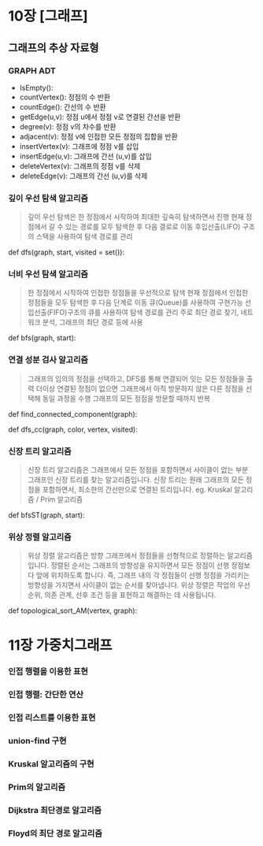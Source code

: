 # 10장 [그래프]

## 그래프의 추상 자료형

### GRAPH ADT

- IsEmpty():
- countVertex(): 정점의 수 반환
- countEdge(): 간선의 수 반환
- getEdge(u,v): 정점 u에서 정점 v로 연결된 간선을 반환
- degree(v): 정점 v의 차수를 반환
- adjacent(v): 정점 v에 인접한 모든 정점의 집합을 반환
- insertVertex(v): 그래프에 정점 v를 삽입
- insertEdge(u,v): 그래프에 간선 (u,v)를 삽입
- deleteVertex(v): 그래프의 정점 v를 삭제
- deleteEdge(v): 그래프의 간선 (u,v)를 삭제

### 깊이 우선 탐색 알고리즘

> 깊이 우선 탐색은 한 정점에서 시작하여 최대한 깊숙히 탐색하면서 진행
> 현재 정점에서 갈 수 있는 경로를 모두 탐색한 후 다음 결로로 이동
> 후입선출(LIFO) 구조의 스택을 사용하여 탐색 경로를 관리

def dfs(graph, start, visited = set()):

### 너비 우선 탐색 알고리즘

> 한 정점에서 시작하여 인접한 정점들을 우선적으로 탐색
> 현재 정점에서 인접한 정점들을 모두 탐색한 후 다음 단계로 이동
> 큐(Queue)를 사용하여 구현가능
> 선입선출(FIFO)구조의 큐를 사용하여 탐색 경로를 관리
> 주로 최단 경로 찾기, 네트워크 분석, 그래프의 최단 경로 등에 사용

def bfs(graph, start):

### 연결 성분 검사 알고리즘

> 그래프의 임의의 정점을 선택하고, DFS를 통해 연결되어 잇는 모든 정점들을 출력
> 더이상 연결된 정점이 없으면 그래프에서 아직 방문하지 않은 다른 정점을 선택해 동일 과정을 수행
> 그래프의 모든 정점을 방문할 때까지 반복

def find_connected_component(graph):

def dfs_cc(graph, color, vertex, visited):

### 신장 트리 알고리즘

> 신장 트리 알고리즘은 그래프에서 모든 정점을 포함하면서 사이클이 없는 부분 그래프인 신장 트리를 찾는 알고리즘입니다.
> 신장 트리는 원래 그래프의 모든 정점을 포함하면서, 최소한의 간선만으로 연결된 트리입니다.
> eg. Kruskal 알고리즘 / Prim 알고리즘

def bfsST(graph, start):

### 위상 정렬 알고리즘

> 위상 정렬 알고리즘은 방향 그래프에서 정점들을 선형적으로 정렬하는 알고리즘입니다. 정렬된 순서는 그래프의 방향성을 유지하면서 모든 정점이 선행 정점보다 앞에 위치하도록 합니다.
> 즉, 그래프 내의 각 정점들이 선행 정점을 가리키는 방향성을 가지면서 사이클이 없는 순서를 찾아냅니다.
> 위상 정렬은 작업의 우선 순위, 의존 관계, 선후 조건 등을 표현하고 해결하는 데 사용됩니다.

def topological_sort_AM(vertex, graph):

# 11장 가중치그래프

### 인접 행렬을 이용한 표현

### 인접 행렬: 간단한 연산

### 인접 리스트를 이용한 표현

### union-find 구현

### Kruskal 알고리즘의 구현

### Prim의 알고리즘

### Dijkstra 최단경로 알고리즘

### Floyd의 최단 경로 알고리즘
